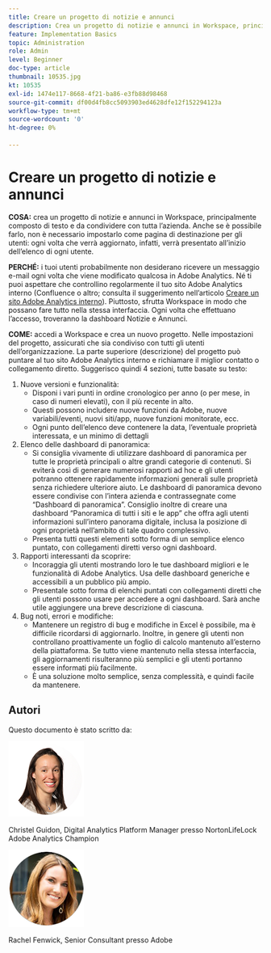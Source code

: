 ```yaml
---
title: Creare un progetto di notizie e annunci
description: Crea un progetto di notizie e annunci in Workspace, principalmente composto di testo e da condividere con tutta l’azienda.
feature: Implementation Basics
topic: Administration
role: Admin
level: Beginner
doc-type: article
thumbnail: 10535.jpg
kt: 10535
exl-id: 1474e117-8668-4f21-ba86-e3fb88d98468
source-git-commit: df00d4fb8cc5093903ed4628dfe12f152294123a
workflow-type: tm+mt
source-wordcount: '0'
ht-degree: 0%

---
```


# Creare un progetto di notizie e annunci

**COSA:** crea un progetto di notizie e annunci in Workspace, principalmente composto di testo e da condividere con tutta l’azienda. Anche se è possibile farlo, non è necessario impostarlo come pagina di destinazione per gli utenti: ogni volta che verrà aggiornato, infatti, verrà presentato all’inizio dell’elenco di ogni utente.

**PERCHÉ:** i tuoi utenti probabilmente non desiderano ricevere un messaggio e-mail ogni volta che viene modificato qualcosa in Adobe Analytics. Né ti puoi aspettare che controllino regolarmente il tuo sito Adobe Analytics interno (Confluence o altro; consulta il suggerimento nell’articolo [Creare un sito Adobe Analytics interno](create-an-internal-adobe-analytics-site.md)). Piuttosto, sfrutta Workspace in modo che possano fare tutto nella stessa interfaccia. Ogni volta che effettuano l’accesso, troveranno la dashboard Notizie e Annunci.

**COME:** accedi a Workspace e crea un nuovo progetto. Nelle impostazioni del progetto, assicurati che sia condiviso con tutti gli utenti dell’organizzazione. La parte superiore (descrizione) del progetto può puntare al tuo sito Adobe Analytics interno e richiamare il miglior contatto o collegamento diretto. Suggerisco quindi 4 sezioni, tutte basate su testo:
1. Nuove versioni e funzionalità:
   * Disponi i vari punti in ordine cronologico per anno (o per mese, in caso di numeri elevati), con il più recente in alto.
   * Questi possono includere nuove funzioni da Adobe, nuove variabili/eventi, nuovi siti/app, nuove funzioni monitorate, ecc.
   * Ogni punto dell’elenco deve contenere la data, l’eventuale proprietà interessata, e un minimo di dettagli
1. Elenco delle dashboard di panoramica:
   * Si consiglia vivamente di utilizzare dashboard di panoramica per tutte le proprietà principali o altre grandi categorie di contenuti. Si eviterà così di generare numerosi rapporti ad hoc e gli utenti potranno ottenere rapidamente informazioni generali sulle proprietà senza richiedere ulteriore aiuto. Le dashboard di panoramica devono essere condivise con l’intera azienda e contrassegnate come “Dashboard di panoramica”. Consiglio inoltre di creare una dashboard “Panoramica di tutti i siti e le app” che offra agli utenti informazioni sull’intero panorama digitale, inclusa la posizione di ogni proprietà nell’ambito di tale quadro complessivo.
   * Presenta tutti questi elementi sotto forma di un semplice elenco puntato, con collegamenti diretti verso ogni dashboard.
1. Rapporti interessanti da scoprire:
   * Incoraggia gli utenti mostrando loro le tue dashboard migliori e le funzionalità di Adobe Analytics. Usa delle dashboard generiche e accessibili a un pubblico più ampio.
   * Presentale sotto forma di elenchi puntati con collegamenti diretti che gli utenti possono usare per accedere a ogni dashboard. Sarà anche utile aggiungere una breve descrizione di ciascuna.
1. Bug noti, errori e modifiche:
   * Mantenere un registro di bug e modifiche in Excel è possibile, ma è difficile ricordarsi di aggiornarlo. Inoltre, in genere gli utenti non controllano proattivamente un foglio di calcolo mantenuto all’esterno della piattaforma. Se tutto viene mantenuto nella stessa interfaccia, gli aggiornamenti risulteranno più semplici e gli utenti portanno essere informati più facilmente.
   * È una soluzione molto semplice, senza complessità, e quindi facile da mantenere.

## Autori

Questo documento è stato scritto da:

![Christel Guidon](assets/Christel-Headshot-150.png)

Christel Guidon, Digital Analytics Platform Manager presso NortonLifeLock 
Adobe Analytics Champion

![Rachel Fenwick](assets/Rachel-Fenwick-150.png)

Rachel Fenwick, Senior Consultant presso Adobe
